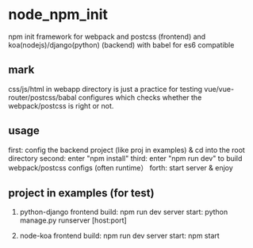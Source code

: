 # node_npm_init
npm init framework for webpack and postcss (frontend) and koa(nodejs)/django(python) (backend) with babel for es6 compatible

## mark
css/js/html in webapp directory is just a practice for testing vue/vue-router/postcss/babal configures which checks whether the webpack/postcss is right or not. 

## usage
first: config the backend project (like proj in examples) & cd into the root directory
second: enter "npm install"
third: enter "npm run dev" to build webpack/postcss configs (often runtime）
forth: start server & enjoy

## project in examples (for test)
1. python-django
frontend build: npm run dev
server start: python manage.py runserver [host:port]

2. node-koa
frontend build: npm run dev
server start: npm start
